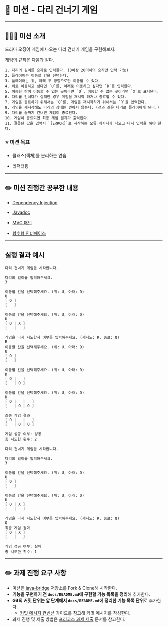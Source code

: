 # 🦑 미션 - 다리 건너기 게임

---

## 🙋🏻‍♂️ 미션 소개

드라마 오징어 게임에 나오는 다리 건너기 게임을 구현해보자.

게임의 규칙은 다음과 같다.

``` text
1. 다리의 길이를 숫자로 입력한다. (3이상 20이하의 숫자만 입력 가능)
2. 플레이어는 이동할 칸을 선택한다.
3. 플레이어는 위, 아래 두 방향으로만 이동할 수 있다.
4. 위로 이동하고 싶다면 `U`를, 아래로 이동하고 싶다면 `D`를 입력한다.
5. 이동한 칸이 이동할 수 있는 곳이라면 `O`, 이동할 수 없는 곳이라면 `X`로 표시된다.
6. 다리를 건너다가 실패한 경우 게임을 재시작 하거나 종료할 수 있다.
7. 게임을 종료하기 위해서는 `Q`를, 게임을 재시작하기 위해서는 `R`을 입력한다.
8. 게임을 재시작해도 다리의 상태는 변하지 않는다. (전과 같은 다리로 플레이하게 된다.)
9. 다리를 끝까지 건너면 게임이 종료된다.
10. 게임이 종료되면 최종 게임 결과가 출력된다.
11. 잘못된 값을 입력시 `[ERROR]`로 시작하는 오류 메시지가 나오고 다시 입력을 해야 한다.
```

### ⭐️ 미션 목표

- 클래스(객체)를 분리하는 연습

- 리팩터링

---

## ✏️ 미션 진행간 공부한 내용

- <a href="https://github.com/minjune8506/java-bridge/wiki/Dependency-Injection"> Dependency Injection </a>

- <a href="https://github.com/minjune8506/java-bridge/wiki/Javadoc"> Javadoc </a>

- <a href="https://github.com/minjune8506/java-bridge/wiki/MVC-패턴"> MVC 패턴 </a>

- <a href="https://github.com/minjune8506/java-bridge/wiki/함수형-인터페이스"> 함수형 인터페이스 </a>

---

## 실행 결과 예시

```
다리 건너기 게임을 시작합니다.

다리의 길이를 입력해주세요.
3

이동할 칸을 선택해주세요. (위: U, 아래: D)
U
[ O ]
[   ]

이동할 칸을 선택해주세요. (위: U, 아래: D)
U
[ O | X ]
[   |   ]

게임을 다시 시도할지 여부를 입력해주세요. (재시도: R, 종료: Q)
R
이동할 칸을 선택해주세요. (위: U, 아래: D)
U
[ O ]
[   ]

이동할 칸을 선택해주세요. (위: U, 아래: D)
D
[ O |   ]
[   | O ]

이동할 칸을 선택해주세요. (위: U, 아래: D)
D
[ O |   |   ]
[   | O | O ]

최종 게임 결과
[ O |   |   ]
[   | O | O ]

게임 성공 여부: 성공
총 시도한 횟수: 2
```

```
다리 건너기 게임을 시작합니다.

다리의 길이를 입력해주세요.
3

이동할 칸을 선택해주세요. (위: U, 아래: D)
U
[ O ]
[   ]

이동할 칸을 선택해주세요. (위: U, 아래: D)
U
[ O | X ]
[   |   ]

게임을 다시 시도할지 여부를 입력해주세요. (재시도: R, 종료: Q)
Q
최종 게임 결과
[ O | X ]
[   |   ]

게임 성공 여부: 실패
총 시도한 횟수: 1
```

---

## ✏️ 과제 진행 요구 사항

- 미션은 [java-bridge](https://github.com/woowacourse-precourse/java-bridge) 저장소를 Fork & Clone해 시작한다.
- **기능을 구현하기 전 `docs/README.md`에 구현할 기능 목록을 정리**해 추가한다.
- **Git의 커밋 단위는 앞 단계에서 `docs/README.md`에 정리한 기능 목록 단위**로 추가한다.
    - [커밋 메시지 컨벤션](https://gist.github.com/stephenparish/9941e89d80e2bc58a153) 가이드를 참고해 커밋 메시지를 작성한다.
- 과제 진행 및 제출 방법은 [프리코스 과제 제출](https://github.com/woowacourse/woowacourse-docs/tree/master/precourse) 문서를 참고한다.
